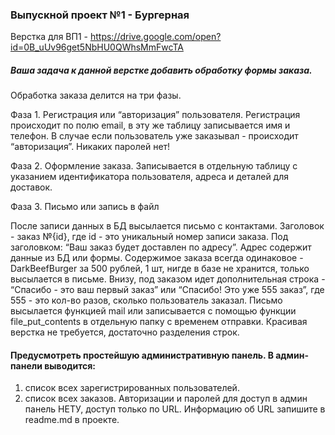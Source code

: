 ### Выпускной проект №1 - Бургерная
Верстка для ВП1 - https://drive.google.com/open?id=0B_uUv96get5NbHU0QWhsMmFwcTA

##### Ваша задача к данной верстке добавить обработку формы заказа.
Обработка заказа делится на три фазы.

Фаза 1. Регистрация или “авторизация” пользователя.
Регистрация происходит по полю email, в эту же таблицу записывается имя и телефон. В случае если пользователь уже заказывал - происходит “авторизация”. Никаких паролей нет!

Фаза 2. Оформление заказа.
Записывается в отдельную таблицу с указанием идентификатора пользователя, адреса и деталей для доставок.

Фаза 3. Письмо или запись в файл

После записи данных в БД высылается письмо с контактами. Заголовок - заказ №{id},
где id - это уникальный номер записи заказа. Под заголовком: “Ваш заказ будет 
доставлен по адресу”. Адрес содержит данные из БД или формы. Содержимое заказа 
всегда одинаковое - DarkBeefBurger за 500 рублей, 1 шт, нигде в базе не хранится,
только высылается в письме. Внизу, под заказом идет дополнительная строка - 
“Спасибо - это ваш первый заказ” или “Спасибо! Это уже 555 заказ”, где 555 - 
это кол-во разов, сколько пользователь заказал. Письмо высылается функцией mail
или записывается с помощью функции file_put_contents в отдельную папку с 
временем отправки. Красивая верстка не требуется, достаточно разделения строк.

#### Предусмотреть простейшую административную панель. В админ-панели выводится:
1. список всех зарегистрированных пользователей.
2. список всех заказов.
   Авторизации и паролей для доступ в админ панель НЕТУ, доступ только по URL. Информацию об URL запишите в readme.md в проекте.